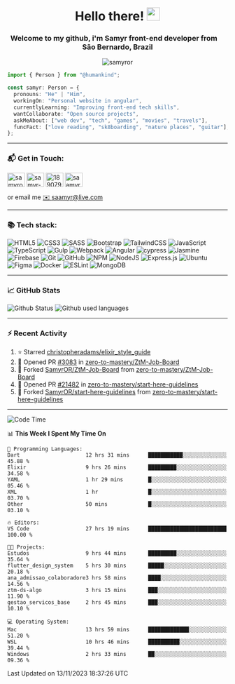 <h1 align="center">Hello there! <img src="https://raw.githubusercontent.com/iampavangandhi/iampavangandhi/master/gifs/Hi.gif" width="30px"></h1>
<h3 align="center">Welcome to my github, i'm Samyr front-end developer from  <img src="https://cdn-icons-png.flaticon.com/512/197/197386.png" width="13"/>  <b>São Bernardo, Brazil</b></h3>

<p align="center"> <img src="https://komarev.com/ghpvc/?username=samyror&label=Profile%20views&color=0e75b6&style=flat" alt="samyror" /> </p>

```typescript
import { Person } from "@humankind";

const samyr: Person = {
  pronouns: "He" | "Him",
  workingOn: "Personal website in angular",
  currentlyLearning: "Improving front-end tech skills",
  wantCollaborate: "Open source projects",
  askMeAbout: ["web dev", "tech", "games", "movies", "travels"],
  funcFact: ["love reading", "sk8boarding", "nature places", "guitar"],
};
```

---

### 📬 Get in Touch:

<p align="left">
<a href="https://codepen.io/samyror" target="blank"><img align="center" src="https://cdn.jsdelivr.net/gh/devicons/devicon/icons/codepen/codepen-plain.svg" alt="samyror" height="32" width="40" /></a>
<a href="https://linkedin.com/in/samyr-ribeiro-82a720145" target="blank"><img align="center" src="https://cdn.jsdelivr.net/gh/devicons/devicon/icons/linkedin/linkedin-plain.svg" alt="samyr-ribeiro-82a720145" height="32" width="40" /></a>
<a href="https://pt.stackoverflow.com/users/189079" target="blank"><img align="center"  src="https://cdn.jsdelivr.net/npm/simple-icons@v5/icons/stackoverflow.svg" alt="189079" height="32" width="40" /></a>
<a href="https://www.hackerrank.com/saamyr" target="blank"><img align="center" src="https://cdn.jsdelivr.net/npm/simple-icons@v5/icons/hackerrank.svg" alt="saamyr" height="32" width="40" /></a>
</p>

or email me [✉️ saamyr@live.com](mailto:saamyr@live.com)

---

### 📚 Tech stack:

![HTML5](https://img.shields.io/badge/html5-%23E34F26.svg?style=for-the-badge&logo=html5&logoColor=white)
![CSS3](https://img.shields.io/badge/css3-%231572B6.svg?style=for-the-badge&logo=css3&logoColor=white)
![SASS](https://img.shields.io/badge/SASS-hotpink.svg?style=for-the-badge&logo=SASS&logoColor=white)
![Bootstrap](https://img.shields.io/badge/bootstrap-%23563D7C.svg?style=for-the-badge&logo=bootstrap&logoColor=white)
![TailwindCSS](https://img.shields.io/badge/tailwindcss-%2338B2AC.svg?style=for-the-badge&logo=tailwind-css&logoColor=white)
![JavaScript](https://img.shields.io/badge/javascript-%23323330.svg?style=for-the-badge&logo=javascript&logoColor=%23F7DF1E)
![TypeScript](https://img.shields.io/badge/typescript-%23007ACC.svg?style=for-the-badge&logo=typescript&logoColor=white)
![Gulp](https://img.shields.io/badge/GULP-%23CF4647.svg?style=for-the-badge&logo=gulp&logoColor=white)
![Webpack](https://img.shields.io/badge/webpack-%238DD6F9.svg?style=for-the-badge&logo=webpack&logoColor=black)
![Angular](https://img.shields.io/badge/angular-%23DD0031.svg?style=for-the-badge&logo=angular&logoColor=white)
![cypress](https://img.shields.io/badge/-cypress-%23E5E5E5?style=for-the-badge&logo=cypress&logoColor=058a5e)
![Jasmine](https://img.shields.io/badge/-Jasmine-%238A4182?style=for-the-badge&logo=Jasmine&logoColor=white)
![Firebase](https://img.shields.io/badge/firebase-%23039BE5.svg?style=for-the-badge&logo=firebase)
![Git](https://img.shields.io/badge/git-%23F05033.svg?style=for-the-badge&logo=git&logoColor=white)
![GitHub](https://img.shields.io/badge/github-%23121011.svg?style=for-the-badge&logo=github&logoColor=white)
![NPM](https://img.shields.io/badge/NPM-%23000000.svg?style=for-the-badge&logo=npm&logoColor=white)
![NodeJS](https://img.shields.io/badge/node.js-6DA55F?style=for-the-badge&logo=node.js&logoColor=white)
![Express.js](https://img.shields.io/badge/express.js-%23404d59.svg?style=for-the-badge&logo=express&logoColor=%2361DAFB)
![Ubuntu](https://img.shields.io/badge/Ubuntu-E95420?style=for-the-badge&logo=ubuntu&logoColor=white)
![Figma](https://img.shields.io/badge/figma-%23F24E1E.svg?style=for-the-badge&logo=figma&logoColor=white)
![Docker](https://img.shields.io/badge/docker-%230db7ed.svg?style=for-the-badge&logo=docker&logoColor=white)
![ESLint](https://img.shields.io/badge/ESLint-4B3263?style=for-the-badge&logo=eslint&logoColor=white)
![MongoDB](https://img.shields.io/badge/MongoDB-%234ea94b.svg?style=for-the-badge&logo=mongodb&logoColor=white)

---

### 📈 GitHub Stats

![Github Status](https://github-readme-stats.vercel.app/api?username=SamyrOR&show_icons=true&bg_color=FFF&title_color=b80f0a&text_color=000&icon_color=b80f0a&border_color=a9a9a9&line_height=20)
![Github used languages](https://github-readme-stats.vercel.app/api/top-langs?username=samyror&show_icons=true&locale=en&layout=compact&bg_color=FFF&title_color=b80f0a&text_color=000&icon_color=b80f0a&border_color=a9a9a9)

---

### ⚡ Recent Activity

<!--RECENT_ACTIVITY:start-->
1. ⭐ Starred [christopheradams/elixir_style_guide](https://github.com/christopheradams/elixir_style_guide)
2. 💪 Opened PR [#3083](https://github.com/zero-to-mastery/ZtM-Job-Board/pull/3083) in [zero-to-mastery/ZtM-Job-Board](https://github.com/zero-to-mastery/ZtM-Job-Board)
3. 🔱 Forked [SamyrOR/ZtM-Job-Board](https://github.com/SamyrOR/ZtM-Job-Board) from [zero-to-mastery/ZtM-Job-Board](https://github.com/zero-to-mastery/ZtM-Job-Board)
4. 💪 Opened PR [#21482](https://github.com/zero-to-mastery/start-here-guidelines/pull/21482) in [zero-to-mastery/start-here-guidelines](https://github.com/zero-to-mastery/start-here-guidelines)
5. 🔱 Forked [SamyrOR/start-here-guidelines](https://github.com/SamyrOR/start-here-guidelines) from [zero-to-mastery/start-here-guidelines](https://github.com/zero-to-mastery/start-here-guidelines)
<!--RECENT_ACTIVITY:end-->

---

<!--START_SECTION:waka-->
![Code Time](http://img.shields.io/badge/Code%20Time-1%2C787%20hrs%2042%20mins-blue)

📊 **This Week I Spent My Time On** 

```text
💬 Programming Languages: 
Dart                     12 hrs 31 mins      ███████████░░░░░░░░░░░░░░   45.88 % 
Elixir                   9 hrs 26 mins       █████████░░░░░░░░░░░░░░░░   34.58 % 
YAML                     1 hr 29 mins        █░░░░░░░░░░░░░░░░░░░░░░░░   05.46 % 
XML                      1 hr                █░░░░░░░░░░░░░░░░░░░░░░░░   03.70 % 
Other                    50 mins             █░░░░░░░░░░░░░░░░░░░░░░░░   03.10 % 

🔥 Editors: 
VS Code                  27 hrs 19 mins      █████████████████████████   100.00 % 

🐱‍💻 Projects: 
Estudos                  9 hrs 44 mins       █████████░░░░░░░░░░░░░░░░   35.64 % 
flutter_design_system    5 hrs 30 mins       █████░░░░░░░░░░░░░░░░░░░░   20.18 % 
ana_admissao_colaboradore3 hrs 58 mins       ████░░░░░░░░░░░░░░░░░░░░░   14.56 % 
ztm-ds-algo              3 hrs 15 mins       ███░░░░░░░░░░░░░░░░░░░░░░   11.90 % 
gestao_servicos_base     2 hrs 45 mins       ███░░░░░░░░░░░░░░░░░░░░░░   10.10 % 

💻 Operating System: 
Mac                      13 hrs 59 mins      █████████████░░░░░░░░░░░░   51.20 % 
WSL                      10 hrs 46 mins      ██████████░░░░░░░░░░░░░░░   39.44 % 
Windows                  2 hrs 33 mins       ██░░░░░░░░░░░░░░░░░░░░░░░   09.36 % 
```


 Last Updated on 13/11/2023 18:37:26 UTC
<!--END_SECTION:waka-->
